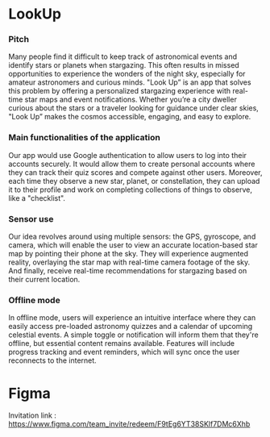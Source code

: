 # LookUp

### Pitch

Many people find it difficult to keep track of astronomical events and identify stars or planets when stargazing. This often results in missed opportunities to experience the wonders of the night sky, especially for amateur astronomers and curious minds. "Look Up” is an app that solves this problem by offering a personalized stargazing experience with real-time star maps and event notifications. Whether you’re a city dweller curious about the stars or a traveler looking for guidance under clear skies, "Look Up” makes the cosmos accessible, engaging, and easy to explore. 

### Main functionalities of the application

Our app would use Google authentication to allow users to log into their accounts securely. It would allow them to create personal accounts where they can track their quiz scores and compete against other users. Moreover, each time they observe a new star, planet, or constellation, they can upload it to their profile and work on completing collections of things to observe, like a "checklist".

### Sensor use 

Our idea revolves around using multiple sensors: the GPS, gyroscope, and camera, which will enable the user to view an accurate location-based star map by pointing their phone at the sky. They will experience augmented reality, overlaying the star map with real-time camera footage of the sky. And finally, receive real-time recommendations for stargazing based on their current location. 

### Offline mode 

In offline mode, users will experience an intuitive interface where they can easily access pre-loaded astronomy quizzes and a calendar of upcoming celestial events. A simple toggle or notification will inform them that they're offline, but essential content remains available. Features will include progress tracking and event reminders, which will sync once the user reconnects to the internet.

# Figma

Invitation link : https://www.figma.com/team_invite/redeem/F9tEg6YT38SKlf7DMc6Xhb
